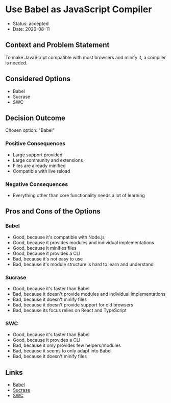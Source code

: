 # Use Babel as JavaScript Compiler

* Status: accepted
* Date: 2020-08-11

## Context and Problem Statement

To make JavaScript compatible with most browsers and minify it, a compiler is needed.

## Considered Options

* Babel
* Sucrase
* SWC

## Decision Outcome

Chosen option: "Babel"

### Positive Consequences

* Large support provided
* Large community and extensions
* Files are already minified
* Compatible with live reload

### Negative Consequences

* Everything other than core functionality needs a lot of learning

## Pros and Cons of the Options

### Babel

* Good, because it's compatible with Node.js
* Good, because it provides modules and individual implementations
* Good, because it minifies files
* Good, because it provides a CLI
* Bad, because it's not easy to use
* Bad, because it's module structure is hard to learn and understand

### Sucrase

* Good, because it's faster than Babel
* Bad, because it doesn't provide modules and individual implementations
* Bad, because it doesn't minify files
* Bad, because it doesn't provide support for old browsers
* Bad, because its focus relies on React and TypeScript

### SWC

* Good, because it's faster than Babel
* Good, because it provides a CLI
* Bad, because it only provides few helpers/modules
* Bad, because it seems to only adapt into Babel
* Bad, because it doesn't minify files

## Links

* [Babel](https://babeljs.io/)
* [Sucrase](https://github.com/alangpierce/sucrase)
* [SWC](https://swc-project.github.io/)
